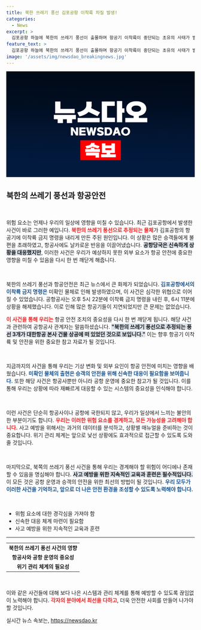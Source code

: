 ```yaml
---
title: 북한 쓰레기 풍선 김포공항 이착륙 차질 발생!
categories:
  - News
excerpt: >
  김포공항 하늘에 북한의 쓰레기 풍선이 출몰하며 항공기 이착륙이 중단되는 초유의 사태가 발생했습니다! 1시간 가량의 일시적인 혼잡 속에서도 큰 사고는 피했는데, 이 물체의 정체는 과연 무엇일까요?
feature_text: >
  김포공항 하늘에 북한의 쓰레기 풍선이 출몰하며 항공기 이착륙이 중단되는 초유의 사태가 발생했습니다! 1시간 가량의 일시적인 혼잡 속에서도 큰 사고는 피했는데, 이 물체의 정체는 과연 무엇일까요?
image: '/assets/img/newsdao_breakingnews.jpg'
---
```


<p><img src="/assets/img/newsdao_breakingnews.jpg" alt="ontimetimes 속보" /></p>

<h2 data-ke-size="size26">북한의 쓰레기 풍선과 항공안전</h2>

<p data-ke-size="size16">&nbsp;</p>

<p>위험 요소는 언제나 우리의 일상에 영향을 미칠 수 있습니다. 최근 김포공항에서 발생한 사건이 바로 그러한 예입니다. <b><span style="color: #ee2323;">북한의 쓰레기 풍선으로 추정되는 물체</span></b>가 김포공항의 항공기에 이착륙 금지 명령을 내리게 만든 주된 원인입니다. 이 상황은 많은 승객들에게 불편을 초래하였고, 항공사에도 날카로운 반응을 이끌어냈습니다. <b><span style="background-color: #21538527;">공항당국은 신속하게 상황을 대응했지만</span></b>, 이러한 사건은 우리가 예상하지 못한 외부 요소가 항공 안전에 중요한 영향을 미칠 수 있음을 다시 한 번 깨닫게 해줍니다.</p>

<p data-ke-size="size16">&nbsp;</p>

<p>북한의 쓰레기 풍선과 항공안전은 최근 뉴스에서 큰 화제가 되었습니다. <b><span style="color: #1a5490;">김포공항에서의 이착륙 금지 명령은</span></b> 미확인 물체로 인해 발생하였으며, 이 사건은 심각한 위협으로 이어질 수 있었습니다. 공항공사는 오후 5시 22분에 이착륙 금지 명령을 내린 후, 6시 11분에 상황을 해제했습니다. 이로 인해 많은 항공기들이 지연되었지만 큰 문제는 없었습니다. </p>

<p><b><span style="color: #ee2323;">이 사건을 통해 우리는</span></b> 항공 안전 조치의 중요성을 다시 한 번 깨닫게 됩니다. 해당 사건과 관련하여 공항공사 관계자는 말씀하셨습니다. <b><span style="background-color: #21538527;">"북한의 쓰레기 풍선으로 추정되는 풍선 3개가 대한항공 본사 건물 상공에 떠 있었던 것으로 보입니다."</span></b> 이는 향후 항공기 이착륙 및 안전을 위한 중요한 참고 자료가 될 것입니다.</p>

<p data-ke-size="size16">&nbsp;</p>

<p>지금까지의 사건을 통해 우리는 기상 변화 및 외부 요인이 항공 안전에 미치는 영향을 배웠습니다. <b><span style="color: #1a5490;">미확인 물체의 출현은 승객의 안전을 위해 신속한 대응이 필요함을 보여줍니다.</span></b> 또한 해당 사건은 항공사뿐만 아니라 공항 운영에 중요한 참고가 될 것입니다. 이를 통해 우리는 상황에 따라 재빠르게 대응할 수 있는 시스템의 중요성을 인식해야 합니다. </p>

<p data-ke-size="size16">&nbsp;</p>

<p>이런 사건은 단순히 항공사이나 공항에 국한되지 않고, 우리가 일상에서 느끼는 불안의 한 부분이기도 합니다. <b><span style="color: #ee2323;">우리는 이러한 위험 요소를 경계하고, 모든 가능성을 고려해야 합니다.</span></b> 사고 예방을 위해서는 과거의 데이터를 분석하고, 상황별 매뉴얼을 준비하는 것이 중요합니다. 위기 관리 체계는 앞으로 낯선 상황에도 효과적으로 접근할 수 있도록 도와줄 것입니다.</p>

<p data-ke-size="size16">&nbsp;</p>

<p>마지막으로, 북쪽의 쓰레기 풍선 사건을 통해 우리는 경계해야 할 위험이 어디에나 존재할 수 있음을 명심해야 합니다. <b><span style="background-color: #21538527;">사고 예방을 위한 지속적인 교육과 훈련은 필수적입니다.</span></b> 이 모든 것은 공항 운영과 승객의 안전을 위한 최선의 방법이 될 것입니다. <b><span style="color: #1a5490;">우리 모두가 이러한 사건을 기억하고, 앞으로 더 나은 안전 환경을 조성할 수 있도록 노력해야 합니다.</span></b></p>

<p data-ke-size="size16">&nbsp;</p>

<ul>
<li>위험 요소에 대한 경각심을 가져야 함</li>
<li>신속한 대응 체계 마련이 필요함</li>
<li>사고 예방을 위한 지속적인 교육과 훈련</li>
</ul>

<hr>

<table style="width: 100%; border-collapse: collapse;">
<tr>
<td style="text-align: center; height: 17px;"><b>북한의 쓰레기 풍선 사건의 영향</b></td>
</tr>
<tr>
<td style="text-align: center; height: 17px;"><b>항공사와 공항 운영의 중요성</b></td>
</tr>
<tr>
<td style="text-align: center; height: 17px;"><b>위기 관리 체계의 필요성</b></td>
</tr>
</table>

<p data-ke-size="size16">&nbsp;</p> 

<p>이와 같은 사건들에 대해 보다 나은 시스템과 관리 체계를 통해 예방할 수 있도록 끊임없이 노력해야 합니다. <b><span style="color: #ee2323;">각자의 분야에서 최선을 다하고</span></b>, 더욱 안전한 사회를 만들어 나가야 할 것입니다.</p>
실시간 뉴스 속보는, <a href="https://newsdao.kr" rel="dofollow">https://newsdao.kr</a>


